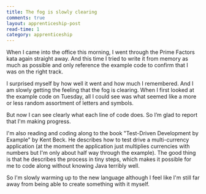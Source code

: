 ```yaml
---
title: The fog is slowly clearing
comments: true
layout: apprenticeship-post
read-time: 1
category: apprenticeship
---
```


When I came into the office this morning, I went through the Prime Factors kata again straight away. And this time I tried to write it from memory as much as possible and only reference the example code to confirm that I was on the right track.

<!--break-->

I surprised myself by how well it went and how much I remembered. And I am slowly getting the feeling that the fog is clearing. When I first looked at the example code on Tuesday, all I could see was what seemed like a more or less random assortment of letters and symbols. 

But now I can see clearly what each line of code does. So I’m glad to report that I'm making progress.  

I'm also reading and coding along to the book "Test-Driven Development by Example" by Kent Beck. He describes how to test drive a multi-currency application (at the moment the application just multiplies currencies with numbers but I'm only about half way through the example). The good thing is that he describes the process in tiny steps, which makes it possible for me to code along without knowing Java terribly well. 

So I'm slowly warming up to the new language although I feel like I'm still far away from being able to create something with it myself.
